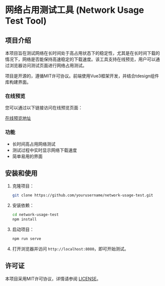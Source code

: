 # 网络占用测试工具 (Network Usage Test Tool)

## 项目介绍

本项目旨在测试网络在长时间处于高占用状态下的稳定性，尤其是在长时间下载的情况下，网络是否能保持高速稳定的下载速度。该工具支持在线预览，用户可以通过浏览器访问测试页面进行网络占用测试。

项目是开源的，遵循MIT许可协议。前端使用Vue3框架开发，并结合tdesign组件库构建界面。

### 在线预览

您可以通过以下链接访问在线预览页面：

[在线预览地址](https://kill.catiz.eu.org)

### 功能

- 长时间高占用网络测试
- 测试过程中实时显示网络下载速度
- 简单易用的界面

## 安装和使用

1. 克隆项目：

    ```bash
    git clone https://github.com/yourusername/network-usage-test.git
    ```

2. 安装依赖：

    ```bash
    cd network-usage-test
    npm install
    ```

3. 启动项目：

    ```bash
    npm run serve
    ```

4. 打开浏览器并访问 `http://localhost:8080`，即可开始测试。

## 许可证

本项目采用MIT许可协议，详情请参阅 [LICENSE](./LICENSE)。
